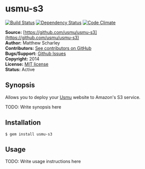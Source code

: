 # usmu-s3

[![Build Status](https://travis-ci.org/usmu/usmu-s3.svg?branch=master)](https://travis-ci.org/usmu/usmu-s3)
[![Dependency Status](https://gemnasium.com/usmu/usmu-s3.svg)](https://gemnasium.com/usmu/usmu-s3)
[![Code Climate](https://codeclimate.com/github/usmu/usmu-s3/badges/gpa.svg)](https://codeclimate.com/github/usmu/usmu-s3)

**Source:** [https://github.com/usmu/usmu-s3](https://github.com/usmu/usmu-s3)  
**Author:** Matthew Scharley  
**Contributors:** [See contributors on GitHub][gh-contrib]  
**Bugs/Support:** [Github Issues][gh-issues]  
**Copyright:** 2014  
**License:** [MIT license][license]  
**Status:** Active

## Synopsis

Allows you to deploy your [Usmu][usmu] website to Amazon's S3 service.

TODO: Write synopsis here

## Installation

    $ gem install usmu-s3

## Usage

TODO: Write usage instructions here

  [gh-contrib]: https://github.com/usmu/usmu-s3/graphs/contributors
  [gh-issues]: https://github.com/usmu/usmu-s3/issues
  [license]: https://github.com/usmu/usmu-s3/blob/master/LICENSE.md
  [usmu]: https://github.com/usmu/usmu

